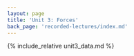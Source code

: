 ```yaml
---
layout: page
title: 'Unit 3: Forces'
back_page: 'recorded-lectures/index.md'
---
```


{% include_relative unit3_data.md %}